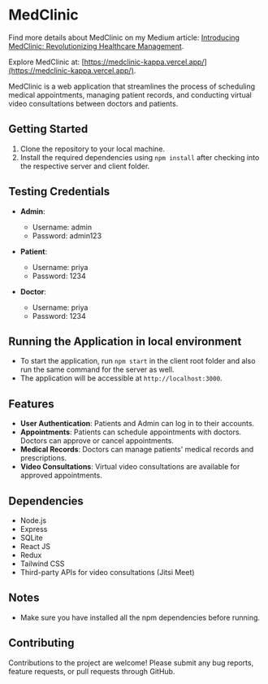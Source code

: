 # MedClinic

Find more details about MedClinic on my Medium article: [Introducing MedClinic: Revolutionizing Healthcare Management](https://medium.com/@bharghavasagarmandadi2022/introducing-medclinic-revolutionizing-healthcare-management-e8e32817a78d).

Explore MedClinic at: [https://medclinic-kappa.vercel.app/](https://medclinic-kappa.vercel.app/).

MedClinic is a web application that streamlines the process of scheduling medical appointments, managing patient records, and conducting virtual video consultations between doctors and patients.

## Getting Started

1. Clone the repository to your local machine.
2. Install the required dependencies using `npm install` after checking into the respective server and client folder.

## Testing Credentials 

- **Admin**:
  - Username: admin
  - Password: admin123

- **Patient**:
  - Username: priya
  - Password: 1234

- **Doctor**:
  - Username: priya
  - Password: 1234

## Running the Application in local environment

- To start the application, run `npm start` in the client root folder and also run the same command for the server as well.
- The application will be accessible at `http://localhost:3000`.

## Features

- **User Authentication**: Patients and Admin can log in to their accounts.
- **Appointments**: Patients can schedule appointments with doctors. Doctors can approve or cancel appointments.
- **Medical Records**: Doctors can manage patients' medical records and prescriptions.
- **Video Consultations**: Virtual video consultations are available for approved appointments.

## Dependencies

- Node.js
- Express
- SQLite
- React JS
- Redux
- Tailwind CSS
- Third-party APIs for video consultations (Jitsi Meet)

## Notes

- Make sure you have installed all the npm dependencies before running.

## Contributing

Contributions to the project are welcome! Please submit any bug reports, feature requests, or pull requests through GitHub.
